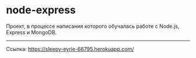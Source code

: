 # node-express
Проект, в процессе написания которого обучалась работе с Node.js, Express и MongoDB. 
***
Ссылка: https://sleepy-eyrie-66795.herokuapp.com/
